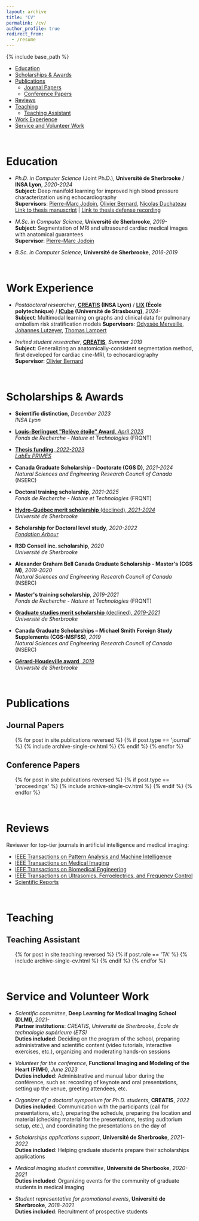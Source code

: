 ```yaml
---
layout: archive
title: "CV"
permalink: /cv/
author_profile: true
redirect_from:
  - /resume
---
```


{% include base_path %}

- [Education](#education)
- [Scholarships & Awards](#scholarships--awards)
- [Publications](#publications)
  - [Journal Papers](#journal-papers)
  - [Conference Papers](#conference-papers)
- [Reviews](#reviews)
- [Teaching](#teaching)
  - [Teaching Assistant](#teaching-assistant)
- [Work Experience](#work-experience)
- [Service and Volunteer Work](#service-and-volunteer-work)

&nbsp;

Education
======
* *Ph.D. in Computer Science* (Joint Ph.D.), **Université de Sherbrooke** / **INSA Lyon**, *2020-2024*  
**Subject**: Deep manifold learning for improved high blood pressure characterization using echocardiography  
**Supervisors**: [Pierre-Marc Jodoin](https://info.usherbrooke.ca/pmjodoin/index.html), [Olivier Bernard](https://www.creatis.insa-lyon.fr/~bernard/index.html), [Nicolas Duchateau](https://www.creatis.insa-lyon.fr/~duchateau/)  
[Link to thesis manuscript](http://hdl.handle.net/11143/21647) | [Link to thesis defense recording]( https://youtu.be/jqbe2wLzJYU)

* *M.Sc. in Computer Science*, **Université de Sherbrooke**, *2019-*  
**Subject**: Segmentation of MRI and ultrasound cardiac medical images with anatomical guarantees  
**Supervisor**: [Pierre-Marc Jodoin](https://info.usherbrooke.ca/pmjodoin/index.html)

* *B.Sc. in Computer Science*, **Université de Sherbrooke**, *2016-2019*

&nbsp;

Work Experience
======
* *Postdoctoral researcher*, **[CREATIS](https://www.creatis.insa-lyon.fr/site7/en) (INSA Lyon)** / **[LIX](https://www.lix.polytechnique.fr) (École polytechnique)** / **[ICube](https://icube.unistra.fr) (Université de Strasbourg)**, *2024-*  
**Subject**: Multimodal learning on graphs and clinical data for pulmonary embolism risk stratification models
**Supervisors**: [Odyssée Merveille](https://www.creatis.insa-lyon.fr/~merveille/), [Johannes Lutzeyer](https://johanneslutzeyer.com), [Thomas Lampert](https://sites.google.com/site/tomalampert/home)

* *Invited student researcher*, **[CREATIS](https://www.creatis.insa-lyon.fr/site7/en)**, *Summer 2019*  
**Subject**: Generalizing an anatomically-consistent segmentation method, first developed for cardiac cine-MRI, to echocardiography  
**Supervisor**: [Olivier Bernard](https://www.creatis.insa-lyon.fr/~bernard/index.html)

<!-- * *Backend developer (Intern)*, **[GRIIS](https://griis.ca) (Interdisciplinary Research Group in Health Informatics)**, *Summer 2018*  
**Subject**: Specifying and validating software requirements, design and test-driven implementation of internal APIs  
**Supervisor**: [Luc Lavoie](http://info.usherbrooke.ca/llavoie/) -->

&nbsp;

Scholarships & Awards
======
* **Scientific distinction**, *December 2023*  
*INSA Lyon*

* [**Louis-Berlinguet "Relève étoile" Award**, *April 2023*](https://frq.gouv.qc.ca/en/story-and-report/releve-etoile-louis-berlinguet-avril-2023/)  
*Fonds de Recherche - Nature et Technologies* (FRQNT)

* [**Thesis funding**, *2022-2023*](https://primes.universite-lyon.fr/labex-primes/site-francais/navigation/recherche/wp-4-traitement-d-images-multidimensionnelles-/nathan-painchaud-2020-2023-apprentissage-profond-de-varietes-pour-une-meilleure-caracterisation-de-l-hypertension-arterielle-en-imagerie-echocardiographique-197031.kjsp)  
[*LabEx PRIMES*](https://primes.universite-lyon.fr)

* **Canada Graduate Scholarship – Doctorate (CGS D)**, *2021-2024*  
*Natural Sciences and Engineering Research Council of Canada* (NSERC)

* **Doctoral training scholarship**, *2021-2025*  
*Fonds de Recherche - Nature et Technologies* (FRQNT)

* [**Hydro-Québec merit scholarship** (declined), *2021-2024*](https://www.usherbrooke.ca/recherche/etudier/pourquoi-choisir-udes/programmes-bourses/excellence/titulaires/hiver-2021)  
*Université de Sherbrooke*

* **Scholarship for Doctoral level study**, *2020-2022*  
[*Fondation Arbour*](https://www.fondationarbour.com/en/)

* **R3D Conseil inc. scholarship**, *2020*  
*Université de Sherbrooke*

* **Alexander Graham Bell Canada Graduate Scholarship - Master's (CGS M)**, *2019-2020*  
*Natural Sciences and Engineering Research Council of Canada* (NSERC)

* **Master's training scholarship**, *2019-2021*  
*Fonds de Recherche - Nature et Technologies* (FRQNT)

* [**Graduate studies merit scholarship** (declined), *2019-2021*](https://www.usherbrooke.ca/recherche/etudier/pourquoi-choisir-udes/programmes-bourses/excellence/titulaires/hiver-2019)  
*Université de Sherbrooke*

* **Canada Graduate Scholarships – Michael Smith Foreign Study Supplements (CGS-MSFSS)**, *2019*  
*Natural Sciences and Engineering Research Council of Canada* (NSERC)

* [**Gérard-Houdeville award**, *2019*](https://www.usherbrooke.ca/informatique/actualites/prix-et-distinctions/mentions-excellence)  
*Université de Sherbrooke*

&nbsp;

Publications
======

## Journal Papers
  <ul>{% for post in site.publications reversed %}
    {% if post.type == 'journal' %}
      {% include archive-single-cv.html %}
    {% endif %}
  {% endfor %}</ul>

## Conference Papers
  <ul>{% for post in site.publications reversed %}
    {% if post.type == 'proceedings' %}
      {% include archive-single-cv.html %}
    {% endif %}
  {% endfor %}</ul>

&nbsp;

Reviews
======
Reviewer for top-tier journals in artificial intelligence and medical imaging:
* [IEEE Transactions on Pattern Analysis and Machine Intelligence](https://ieeexplore.ieee.org/xpl/RecentIssue.jsp?punumber=34)
* [IEEE Transactions on Medical Imaging](https://ieeexplore.ieee.org/xpl/RecentIssue.jsp?punumber=42)
* [IEEE Transactions on Biomedical Engineering](https://ieeexplore.ieee.org/xpl/RecentIssue.jsp?punumber=10)
* [IEEE Transactions on Ultrasonics, Ferroelectrics, and Frequency Control](https://ieeexplore.ieee.org/xpl/RecentIssue.jsp?punumber=58)
* [Scientific Reports](https://www.nature.com/srep/)
  
<!-- Talks
======
  <ul>{% for post in site.talks %}
    {% include archive-single-talk-cv.html %}
  {% endfor %}</ul> -->

&nbsp;

Teaching
======

## Teaching Assistant

  <ul>{% for post in site.teaching reversed %}
    {% if post.role == 'TA' %}
      {% include archive-single-cv.html %}
    {% endif %}
  {% endfor %}</ul>

&nbsp;

Service and Volunteer Work
======
* *Scientific committee*, **Deep Learning for Medical Imaging School (DLMI)**, *2021-*  
**Partner institutions**: *CREATIS*, *Université de Sherbrooke*, *École de technologie supérieure (ETS)*  
**Duties included**: Deciding on the program of the school, preparing administrative and scientific content (video tutorials, interactive exercises, etc.), organizing and moderating hands-on sessions

* *Volunteer for the conference*, **Functional Imaging and Modeling of the Heart (FIMH)**, *June 2023*  
**Duties included**: Administrative and manual labor during the conférence, such as: recording of keynote and oral presentations, setting up the venue, greeting attendees, etc.

* *Organizer of a doctoral symposium for Ph.D. students*, **CREATIS**, *2022*  
**Duties included**: Communication with the participants (call for presentations, etc.), preparing the schedule, preparing the location and material (checking material for the presentations, testing auditorium setup, etc.), and coordinating the presentations on the day of

* *Scholarships applications support*, **Université de Sherbrooke**, *2021-2022*  
**Duties included**: Helping graduate students prepare their scholarships applications

* *Medical imaging student committee*, **Université de Sherbooke**, *2020-2021*  
**Duties included**: Organizing events for the community of graduate students in medical imaging

* *Student representative for promotional events*, **Université de Sherbrooke**, *2018-2021*  
**Duties included**: Recruitment of prospective students

